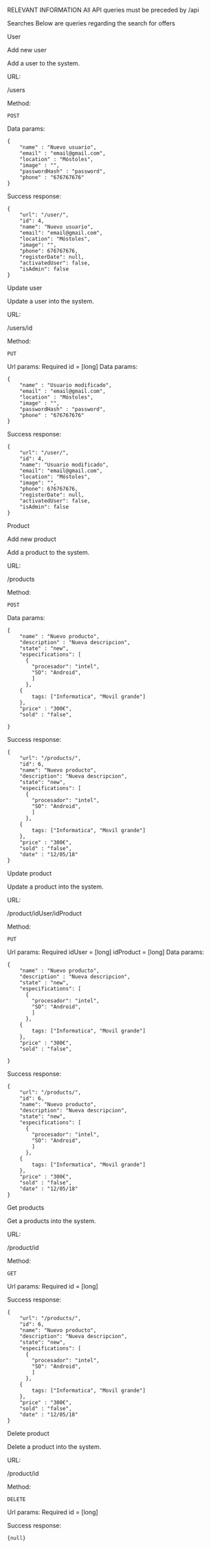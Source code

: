 RELEVANT INFORMATION
 All API queries must be preceded by /api

Searches
 Below are queries regarding the search for offers

User

Add new user

Add a user to the system.

URL:

/users

Method:
```
POST
```

Data params:
```
{
	"name" : "Nuevo usuario",
	"email" : "email@gmail.com",
	"location" : "Móstoles",
	"image" : "",
	"passwordHash" : "password",
	"phone" : "676767676"
}
```

Success response:
```
{
    "url": "/user/",
    "id": 4,
    "name": "Nuevo usuario",
    "email": "email@gmail.com",
    "location": "Móstoles",
    "image": "",
    "phone": 676767676,
    "registerDate": null,
    "activatedUser": false,
    "isAdmin": false
}
```

Update user

Update a user into the system.

URL:

/users/id

Method:
```
PUT
```
Url params:
Required
 	id = [long]
Data params:
```
{
	"name" : "Usuario modificado",
	"email" : "email@gmail.com",
	"location" : "Móstoles",
	"image" : "",
	"passwordHash" : "password",
	"phone" : "676767676"
}
```

Success response:
```
{
    "url": "/user/",
    "id": 4,
    "name": "Usuario modificado",
    "email": "email@gmail.com",
    "location": "Móstoles",
    "image": "",
    "phone": 676767676,
    "registerDate": null,
    "activatedUser": false,
    "isAdmin": false
}
```
Product

Add new product

Add a product to the system.

URL:

/products

Method:
```
POST
```

Data params:
```
{
	"name" : "Nuevo producto",
	"description" : "Nueva descripcion",
	"state" : "new",
	"especifications": [
	  {
		"procesador": "intel",
		"SO": "Android",		
		]
	  },
	{
		tags: ["Informatica", "Movil grande"]
	},
	"price" : "300€",
	"sold" : "false",
	
}
```

Success response:
```
{
    "url": "/products/",
    "id": 6,
    "name": "Nuevo producto",
    "description": "Nueva descripcion",
    "state": "new",
    "especifications": [
	  {
		"procesador": "intel",
		"SO": "Android",		
		]
	  },
	{
		tags: ["Informatica", "Movil grande"]
	},
	"price" : "300€",
	"sold" : "false",
	"date" : "12/05/18"
}
```
Update product

Update a product into the system.

URL:

/product/idUser/idProduct

Method:
```
PUT
```
Url params:
Required
 	idUser = [long]
	idProduct = [long]
Data params:
```
{
	"name" : "Nuevo producto",
	"description" : "Nueva descripcion",
	"state" : "new",
	"especifications": [
	  {
		"procesador": "intel",
		"SO": "Android",		
		]
	  },
	{
		tags: ["Informatica", "Movil grande"]
	},
	"price" : "300€",
	"sold" : "false",
	
}
```

Success response:
```
{
    "url": "/products/",
    "id": 6,
    "name": "Nuevo producto",
    "description": "Nueva descripcion",
    "state": "new",
    "especifications": [
	  {
		"procesador": "intel",
		"SO": "Android",		
		]
	  },
	{
		tags: ["Informatica", "Movil grande"]
	},
	"price" : "300€",
	"sold" : "false",
	"date" : "12/05/18"
}
```
Get products

Get a products into the system.

URL:

/product/id

Method:
```
GET
```
Url params:
Required
 	id = [long]	

Success response:
```
{
    "url": "/products/",
    "id": 6,
    "name": "Nuevo producto",
    "description": "Nueva descripcion",
    "state": "new",
    "especifications": [
	  {
		"procesador": "intel",
		"SO": "Android",		
		]
	  },
	{
		tags: ["Informatica", "Movil grande"]
	},
	"price" : "300€",
	"sold" : "false",
	"date" : "12/05/18"
}
```
Delete product

Delete a product into the system.

URL:

/product/id

Method:
```
DELETE
```
Url params:
Required
 	id = [long]	

Success response:
```
{null}



